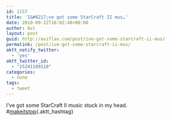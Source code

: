 ```yaml
---
id: 1157
title: 'I&#8217;ve got some StarCraft II mus…'
date: 2010-09-22T16:02:48+00:00
author: Avi
layout: post
guid: http://aviflax.com/post/ive-got-some-starcraft-ii-mus/
permalink: /post/ive-got-some-starcraft-ii-mus/
aktt_notify_twitter:
  - 'yes'
aktt_twitter_id:
  - "25241189110"
categories:
  - none
tags:
  - tweet
---
```

I&#8217;ve got some StarCraft II music stuck in my head. #[makeitstop](http://search.twitter.com/search?q=%23makeitstop){.aktt_hashtag}